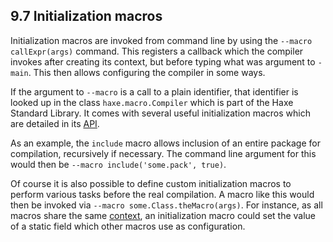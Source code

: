 ## 9.7 Initialization macros

Initialization macros are invoked from command line by using the `--macro callExpr(args)` command. This registers a callback which the compiler invokes after creating its context, but before typing what was argument to `-main`. This then allows configuring the compiler in some ways.

If the argument to `--macro` is a call to a plain identifier, that identifier is looked up in the class `haxe.macro.Compiler` which is part of the Haxe Standard Library. It comes with several useful initialization macros which are detailed in its [API](http://api.haxe.org//haxe/macro/Compiler.html).

As an example, the `include` macro allows inclusion of an entire package for compilation, recursively if necessary. The command line argument for this would then be `--macro include('some.pack', true)`.

Of course it is also possible to define custom initialization macros to perform various tasks before the real compilation. A macro like this would then be invoked via `--macro some.Class.theMacro(args)`. For instance, as all macros share the same [context](macro-context.md), an initialization macro could set the value of a static field which other macros use as configuration.
